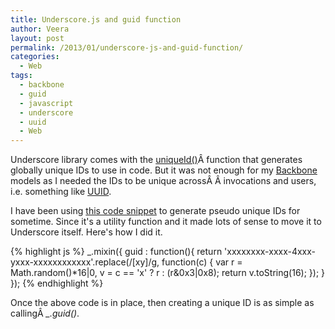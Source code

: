 ```yaml
---
title: Underscore.js and guid function
author: Veera
layout: post
permalink: /2013/01/underscore-js-and-guid-function/
categories:
  - Web
tags:
  - backbone
  - guid
  - javascript
  - underscore
  - uuid
  - Web
---
```


Underscore library comes with the [uniqueId()][1]Â function that generates globally unique IDs to use in code. But it was not enough for my [Backbone][2] models as I needed the IDs to be unique acrossÂ Â invocations and users, i.e. something like [UUID][3].

 [1]: http://underscorejs.org/#uniqueId "UniqueId function to generate globally unique IDs"
 [2]: http://veerasundar.com/blog/2012/01/backbone-js-hello-world-tutorial/ "Backbone JS Hello World"
 [3]: http://en.wikipedia.org/wiki/Universally_unique_identifier "Universally unique identifier"

I have been using [this code snippet][4] to generate pseudo unique IDs for sometime. Since it's a utility function and it made lots of sense to move it to Underscore itself. Here's how I did it.

 [4]: http://stackoverflow.com/a/2117523/42372 "guid in JavaScript"

  {% highlight js %}
    _.mixin({
        guid : function(){
          return 'xxxxxxxx-xxxx-4xxx-yxxx-xxxxxxxxxxxx'.replace(/[xy]/g, function(c) {
            var r = Math.random()*16|0, v = c == 'x' ? r : (r&0x3|0x8);
            return v.toString(16);
          });
        }
      });
  {% endhighlight %}

Once the above code is in place, then creating a unique ID is as simple as callingÂ *_.guid()*.